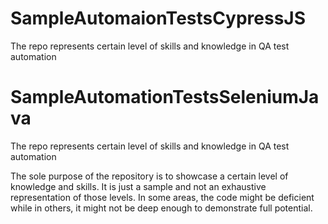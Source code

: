 # SampleAutomaionTestsCypressJS
The repo represents certain level of skills and knowledge in QA test automation

# SampleAutomationTestsSeleniumJava
The repo represents certain level of skills and knowledge in QA test automation

The sole purpose of the repository is to showcase a certain level of knowledge and skills. It is just a sample and not an exhaustive representation of those levels. In some areas, the code might be deficient while in others, it might not be deep enough to demonstrate full potential.
